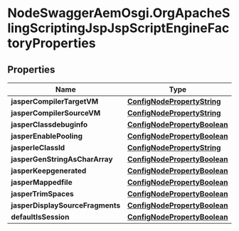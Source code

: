 # NodeSwaggerAemOsgi.OrgApacheSlingScriptingJspJspScriptEngineFactoryProperties

## Properties

Name | Type | Description | Notes
------------ | ------------- | ------------- | -------------
**jasperCompilerTargetVM** | [**ConfigNodePropertyString**](ConfigNodePropertyString.md) |  | [optional] 
**jasperCompilerSourceVM** | [**ConfigNodePropertyString**](ConfigNodePropertyString.md) |  | [optional] 
**jasperClassdebuginfo** | [**ConfigNodePropertyBoolean**](ConfigNodePropertyBoolean.md) |  | [optional] 
**jasperEnablePooling** | [**ConfigNodePropertyBoolean**](ConfigNodePropertyBoolean.md) |  | [optional] 
**jasperIeClassId** | [**ConfigNodePropertyString**](ConfigNodePropertyString.md) |  | [optional] 
**jasperGenStringAsCharArray** | [**ConfigNodePropertyBoolean**](ConfigNodePropertyBoolean.md) |  | [optional] 
**jasperKeepgenerated** | [**ConfigNodePropertyBoolean**](ConfigNodePropertyBoolean.md) |  | [optional] 
**jasperMappedfile** | [**ConfigNodePropertyBoolean**](ConfigNodePropertyBoolean.md) |  | [optional] 
**jasperTrimSpaces** | [**ConfigNodePropertyBoolean**](ConfigNodePropertyBoolean.md) |  | [optional] 
**jasperDisplaySourceFragments** | [**ConfigNodePropertyBoolean**](ConfigNodePropertyBoolean.md) |  | [optional] 
**defaultIsSession** | [**ConfigNodePropertyBoolean**](ConfigNodePropertyBoolean.md) |  | [optional] 


